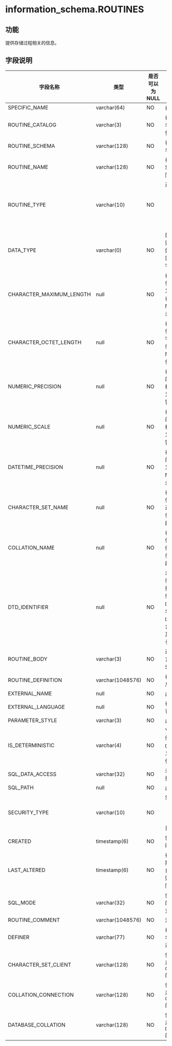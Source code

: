 information_schema.ROUTINES 
================================================



功能 
-----------

提供存储过程相关的信息。

字段说明 
-------------



|         **字段名称**         |      **类型**      | **是否可以为 NULL** |                                                                       **描述**                                                                       |
|--------------------------|------------------|----------------|----------------------------------------------------------------------------------------------------------------------------------------------------|
| SPECIFIC_NAME            | varchar(64)      | NO             | 存储过程的名称。                                                                                                                                           |
| ROUTINE_CATALOG          | varchar(3)       | NO             | 存储过程所属的目录的名称。目前该字段暂未使用，当前值为 def。                                                                                                                   |
| ROUTINE_SCHEMA           | varchar(128)     | NO             | 存储过程所属的模式的名称。                                                                                                                                      |
| ROUTINE_NAME             | varchar(128)     | NO             | 存储过程名称，与  SPECIFIC_NAME 相同。                                                                                                                        |
| ROUTINE_TYPE             | varchar(10)      | NO             | 过程类型： <ul><li>PROCEDURE：用于存储过程</li><li>FUNCTION：用于存储函数</li></ul>   |
| DATA_TYPE                | varchar(0)       | NO             | 如果过程是存储函数，则返回值为数据类型；如果过程为存储过程，则该值为空。 目前该字段暂未使用。                                                                                    |
| CHARACTER_MAXIMUM_LENGTH | null             | NO             | 存储函数的字符串返回值的最大长度，以字符为单位。 如果过程为存储过程，则该值为 NULL。 目前该字段暂未使用。                                                           |
| CHARACTER_OCTET_LENGTH   | null             | NO             | 存储函数的字符串返回值的最大长度，单位：字节。 如果过程为存储过程，则该值为 NULL 目前该字段暂未使用。                                                             |
| NUMERIC_PRECISION        | null             | NO             | 存储函数的数字返回值的数字精度。 如果过程为存储过程，则该值为 NULL。 目前该字段暂未使用。                                                                   |
| NUMERIC_SCALE            | null             | NO             | 存储函数的数字返回值的数字刻度。 如果过程为存储过程，则该值为 NULL。 目前该字段暂未使用。                                                                   |
| DATETIME_PRECISION       | null             | NO             | 存储函数的时间返回值的秒精度。 如果过程为存储过程，则该值为 NULL。 目前该字段暂未使用。                                                                    |
| CHARACTER_SET_NAME       | null             | NO             | 存储函数的字符串返回值的字符集名称。如果过程为存储过程，则该值为 NULL。 目前该字段暂未使用                                                                                   |
| COLLATION_NAME           | null             | NO             | 存储函数的字符串返回值的归类名称。 如果例程为存储过程，则该值为 NULL。 目前该字段暂未使用。                                                                  |
| DTD_IDENTIFIER           | null             | NO             | 未使用。如果过程是存储函数，则返回值为数据类型。如果过程是存储过程，则此值为空。 `DATA_TYPE` 值仅为类型名称，无其他信息；而 `DTD_IDENTIFIER` 值包含类型名称以及可能的其他信息，例如精度或长度。                    |
| ROUTINE_BODY             | varchar(3)       | NO             | 过程定义所使用的语言。此值始终为 SQL。                                                                                                                              |
| ROUTINE_DEFINITION       | varchar(1048576) | NO             | 存储过程定义的文本信息。                                                                                                                                       |
| EXTERNAL_NAME            | null             | NO             | 此值始终为 NULL。                                                                                                                                        |
| EXTERNAL_LANGUAGE        | null             | NO             | 存储过程的语言。目前该字段暂未使用。                                                                                                                                 |
| PARAMETER_STYLE          | varchar(3)       | NO             | 此值始终为 SQL。                                                                                                                                         |
| IS_DETERMINISTIC         | varchar(4)       | NO             | YES 或 NO，取决于存储过程是否用 `DETERMINISTIC` 特性定义 。目前该字段暂未使用。                                                                                               |
| SQL_DATA_ACCESS          | varchar(32)      | NO             | 未使用。存储过程的数据访问特征。                                                                                                                                   |
| SQL_PATH                 | null             | NO             | 此值始终为 NULL                                                                                                                                         |
| SECURITY_TYPE            | varchar(10)      | NO             | SQL 安全类型： <ul><li>DEFINER</li><li>INVOKER</li></ul>  目前该字段暂未使用。   |
| CREATED                  | timestamp(6)     | NO             | 创建存储过程的日期和时间。                                                                                                                                      |
| LAST_ALTERED             | timestamp(6)     | NO             | 存储过程的最后修改日期和时间。 如果过程自创建以来尚未修改，则该值与 `CREATED`值相同。                                                                                   |
| SQL_MODE                 | varchar(32)      | NO             | 创建或更改过程时有效的 SQL 模式，在该模式下执行过程。                                                                                                                      |
| ROUTINE_COMMENT          | varchar(1048576) | NO             | 注释文本                                                                                                                                               |
| DEFINER                  | varchar(77)      | NO             | 在 DEFINER 子句中命名的帐户（通常是创建过程的用户）。                                                                                                                    |
| CHARACTER_SET_CLIENT     | varchar(128)     | NO             | 创建或更改存储过程时系统变量 `CHARACTER_SET_CLIENT` 的会话值。                                                                                                        |
| COLLATION_CONNECTION     | varchar(128)     | NO             | 创建或更改存储过程时系统变量 `COLLATION_CONNECTION` 的会话值。                                                                                                        |
| DATABASE_COLLATION       | varchar(128)     | NO             | 创建或更改存储过程时系统变量 `DATABASE_COLLATION `的会话值。                                                                                                          |



